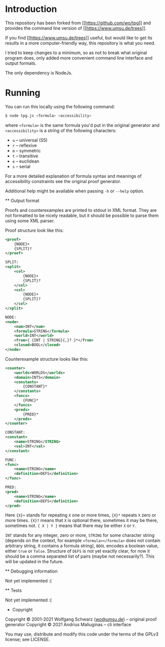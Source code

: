 # Introduction
This repository has been forked from [[https://github.com/wo/tpg]] and provides the command line version of
[[https://www.umsu.de/trees]].

If you find [[https://www.umsu.de/trees]] useful, but would like to get its results in a more computer-friendly way,
this repository is what you need.

I tried to keep changes to a minimum, so as not to break what original program does, only added more convenient 
command line interface and output formats.

The only dependency is NodeJs.

# Running

You can run this locally using the following command:
```bash
$ node tpg.js <formula> <accessibility>
```
where `<formula>` is the same formula you'd put in the original generator and `<accessibility>` is a string of the
following characters:
 - `u` – universal (S5)
 - `r` – reflexive
 - `m` – symmetric
 - `t` – transitive
 - `e` – euclidean
 - `s` – serial

For a more detailed explanation of formula syntax and meanings of accessibility constraints see the original proof
generator.

Additional help might be available when passing `-h` or `--help` option.

** Output format

Proofs and counterexamples are printed to stdout in XML format. They are not formatted to be nicely readable, but it
should be possible to parse them using some XML parser.

Proof structure look like this:
```xml
<proof>
    {NODE}+
	{SPLIT}?
</proof>

SPLIT:
<split>
    <col>
        {NODE}+
		{SPLIT}?
    </col>
    <col>
        {NODE}+
		{SPLIT}?
    </col>
</split>

NODE:
<node>
    <num>INT</num>
    <formula>STRING</formula>
    <world>INT</world>
    <from>{ {INT | STRING}{,}? }*</from>
    <closed>BOOL</closed>
</node>
```

Counterexample structure looks like this:
```xml
<counter>
	<worlds>WORLDS</worlds>
	<domain>INTS</domain>
	<constants>
		{CONSTANT}*
	</constants>
	<funcs>
		{FUNC}*
	</funcs>
	<preds>
		{PRED}*
	</preds>
</counter>

CONSTANT:
<constant>
	<name>STRING</STRING>
	<val>INT</val>
</constant>

FUNC:
<func>
	<name>STRING</name>
	<definition>DEFS</definition>
</func>

PRED:
<pred>
	<name>STRING</name>
	<definition>DEFS</definition>
</pred>
```

Here `{X}+` stands for repeating `X` one or more times, `{X}*` repeats `X` zero or more times. `{X}?` means that `X`
is optional there, sometimes it may be there, sometimes not. `{ X | Y }` means that there may be either `X` or `Y`.

`INT` stands for any integer, zero or more, `STRING` for some character string (depends on the context, for example
`<formula></formula>` does not contain arbitrary string, it contains a formula string), `BOOL` encodes a boolean 
value, either `true` or `false`. Structure of `DEFS` is not yet exactly clear, for now it should be a comma 
separated list of pairs (maybe not necessarily?). This will be updated in the future.

[//]: # (TODO: review output format)

** Debugging information

Not yet implemented :(

** Tests

Not yet implemented :(

* Copyright

Copyright © 2001-2021 Wolfgang Schwarz (wo@umsu.de) – original proof generator
Copyright © 2021 Andrius Maliuginas – cli interface

You may use, distribute and modify this code under the terms of the GPLv3 license; see LICENSE.
